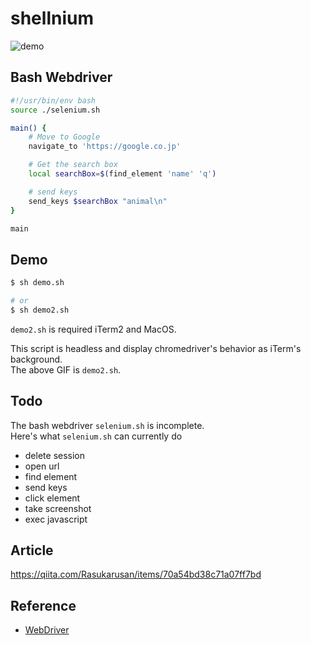 # shellnium

![demo](https://user-images.githubusercontent.com/17779386/85990922-aacbd080-ba2d-11ea-8e88-cc9b79075b31.gif)

## Bash Webdriver

```sh
#!/usr/bin/env bash
source ./selenium.sh

main() {
    # Move to Google
    navigate_to 'https://google.co.jp'

    # Get the search box
    local searchBox=$(find_element 'name' 'q')

    # send keys
    send_keys $searchBox "animal\n"
}

main
```

## Demo

```sh
$ sh demo.sh

# or
$ sh demo2.sh
```

`demo2.sh` is required iTerm2 and MacOS.

This script is headless and display chromedriver's behavior as iTerm's background.  
The above GIF is `demo2.sh`.

## Todo

The bash webdriver `selenium.sh` is incomplete.  
Here's what `selenium.sh` can currently do

- delete session
- open url
- find element
- send keys
- click element
- take screenshot
- exec javascript

## Article

https://qiita.com/Rasukarusan/items/70a54bd38c71a07ff7bd

## Reference

- [WebDriver](https://www.w3.org/TR/webdriver/)
